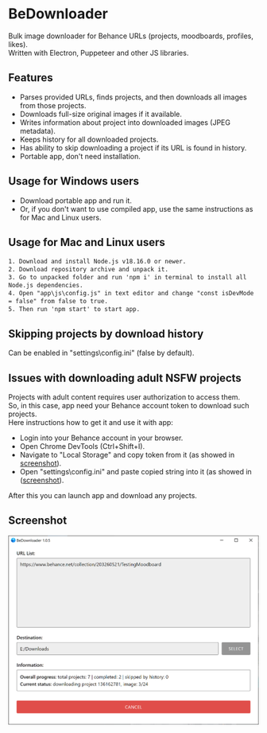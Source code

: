 BeDownloader
==========================
Bulk image downloader for Behance URLs (projects, moodboards, profiles, likes).  
Written with Electron, Puppeteer and other JS libraries.

## Features
- Parses provided URLs, finds projects, and then downloads all images from those projects.
- Downloads full-size original images if it available.
- Writes information about project into downloaded images (JPEG metadata).
- Keeps history for all downloaded projects.
- Has ability to skip downloading a project if its URL is found in history.
- Portable app, don't need installation.

## Usage for Windows users
- Download portable app and run it.  
- Or, if you don't want to use compiled app, use the same instructions as for Mac and Linux users.

## Usage for Mac and Linux users
```
1. Download and install Node.js v18.16.0 or newer.
2. Download repository archive and unpack it.
3. Go to unpacked folder and run 'npm i' in terminal to install all Node.js dependencies.
4. Open "app\js\config.js" in text editor and change "const isDevMode = false" from false to true.
5. Then run 'npm start' to start app.
```

## Skipping projects by download history
Can be enabled in "settings\config.ini" (false by default).

## Issues with downloading adult NSFW projects
Projects with adult content requires user authorization to access them.  
So, in this case, app need your Behance account token to download such projects.  
Here instructions how to get it and use it with app:

- Login into your Behance account in your browser.  
- Open Chrome DevTools (Ctrl+Shift+I).  
- Navigate to "Local Storage" and copy token from it (as showed in
[screenshot](screenshots/token_from_chrome.png)).  
- Open "settings\config.ini" and paste copied string into it (as showed in
([screenshot](screenshots/token_in_config.png)).


After this you can launch app and download any projects.

## Screenshot
![screenshot](screenshots/launched.png)
